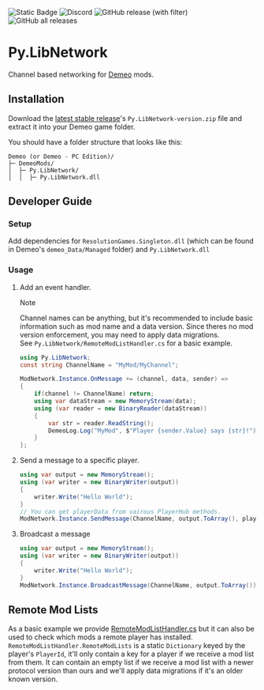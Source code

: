 ![Static Badge](https://img.shields.io/badge/Demeo-v1.32-blue?style=flat-square)
![Discord](https://img.shields.io/discord/841011788195823626?style=flat-square&logo=discord&logoColor=white&link=https%3A%2F%2Fdiscord.gg%2FZDjjbRwzs4)
![GitHub release (with filter)](https://img.shields.io/github/v/release/JustPyrrha/Py.LibNetwork?style=flat-square&link=https%3A%2F%2Fgithub.com%2Forendain%2FDemeoMods%2Freleases%2Flatest)
![GitHub all releases](https://img.shields.io/github/downloads/JustPyrrha/Py.LibNetwork/total?style=flat-square)
# Py.LibNetwork

Channel based networking for [Demeo](https://www.resolutiongames.com/demeo) mods.

## Installation
Download the [latest stable release](https://github.com/JustPyrrha/Py.LibNetwork/releases/latest)'s `Py.LibNetwork-version.zip` file
and extract it into your Demeo game folder.

You should have a folder structure that looks like this:
```
Demeo (or Demeo - PC Edition)/
├─ DemeoMods/
│  ├─ Py.LibNetwork/
│  │  ├─ Py.LibNetwork.dll
```

## Developer Guide
### Setup
Add dependencies for `ResolutionGames.Singleton.dll` (which can be found in Demeo's `demeo_Data/Managed` folder)
and `Py.LibNetwork.dll`

### Usage
1. Add an event handler.
   > [!NOTE]
   > Channel names can be anything, but it's recommended to include basic information such as mod name and a data version.
   > Since theres no mod version enforcement, you may need to apply data migrations.\
   > See `Py.LibNetwork/RemoteModListHandler.cs` for a basic example.

    ```csharp
    using Py.LibNetwork;
    const string ChannelName = "MyMod/MyChannel";

    ModNetwork.Instance.OnMessage += (channel, data, sender) =>
    {
        if(channel != ChannelName) return;
        using var dataStream = new MemoryStream(data);
        using (var reader = new BinaryReader(dataStream))
        {
            var str = reader.ReadString();
            DemeoLog.Log("MyMod", $"Player {sender.Value} says {str}!");
        }
    };
    ```

2. Send a message to a specific player.
   ```csharp
   using var output = new MemoryStream();
   using (var writer = new BinaryWriter(output))
   {
       writer.Write("Hello World");
   }
   // You can get playerData from vairous PlayerHub methods.
   ModNetwork.Instance.SendMessage(ChannelName, output.ToArray(), playerData.PlayerId);
   ```
   
3. Broadcast a message
   ```csharp
   using var output = new MemoryStream();
   using (var writer = new BinaryWriter(output))
   {
       writer.Write("Hello World");
   }
   ModNetwork.Instance.BroadcastMessage(ChannelName, output.ToArray());
   ```
   
## Remote Mod Lists
As a basic example we provide [RemoteModListHandler.cs](Py.LibNetwork/RemoteModListHandler.cs)
but it can also be used to check which mods a remote player has installed.\
`RemoteModListHandler.RemoteModLists` is a static `Dictionary` keyed by the player's `PlayerId`, it'll only contain a key for a player
if we receive a mod list from them. It can contain an empty list if we receive a mod list with a newer protocol version than ours
and we'll apply data migrations if it's an older known version.
